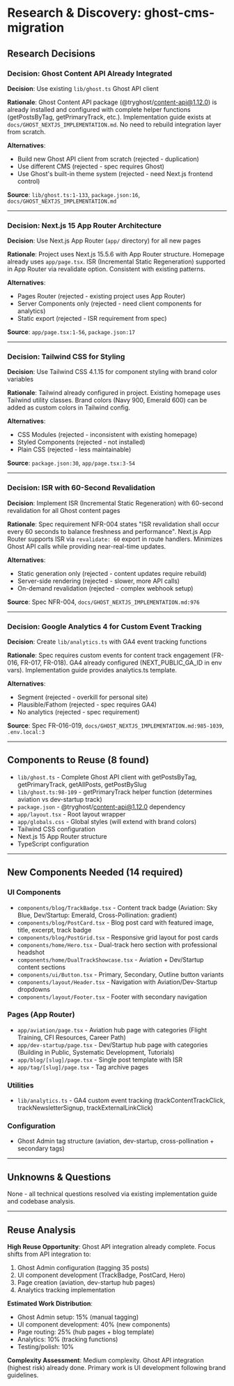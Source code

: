 # Research & Discovery: ghost-cms-migration

## Research Decisions

### Decision: Ghost Content API Already Integrated

**Decision**: Use existing `lib/ghost.ts` Ghost API client

**Rationale**: Ghost Content API package (@tryghost/content-api@1.12.0) is already installed and configured with complete helper functions (getPostsByTag, getPrimaryTrack, etc.). Implementation guide exists at `docs/GHOST_NEXTJS_IMPLEMENTATION.md`. No need to rebuild integration layer from scratch.

**Alternatives**:
- Build new Ghost API client from scratch (rejected - duplication)
- Use different CMS (rejected - spec requires Ghost)
- Use Ghost's built-in theme system (rejected - need Next.js frontend control)

**Source**: `lib/ghost.ts:1-133`, `package.json:16`, `docs/GHOST_NEXTJS_IMPLEMENTATION.md`

---

### Decision: Next.js 15 App Router Architecture

**Decision**: Use Next.js App Router (`app/` directory) for all new pages

**Rationale**: Project uses Next.js 15.5.6 with App Router structure. Homepage already uses `app/page.tsx`. ISR (Incremental Static Regeneration) supported in App Router via revalidate option. Consistent with existing patterns.

**Alternatives**:
- Pages Router (rejected - existing project uses App Router)
- Server Components only (rejected - need client components for analytics)
- Static export (rejected - ISR requirement from spec)

**Source**: `app/page.tsx:1-56`, `package.json:17`

---

### Decision: Tailwind CSS for Styling

**Decision**: Use Tailwind CSS 4.1.15 for component styling with brand color variables

**Rationale**: Tailwind already configured in project. Existing homepage uses Tailwind utility classes. Brand colors (Navy 900, Emerald 600) can be added as custom colors in Tailwind config.

**Alternatives**:
- CSS Modules (rejected - inconsistent with existing homepage)
- Styled Components (rejected - not installed)
- Plain CSS (rejected - less maintainable)

**Source**: `package.json:30`, `app/page.tsx:3-54`

---

### Decision: ISR with 60-Second Revalidation

**Decision**: Implement ISR (Incremental Static Regeneration) with 60-second revalidation for all Ghost content pages

**Rationale**: Spec requirement NFR-004 states "ISR revalidation shall occur every 60 seconds to balance freshness and performance". Next.js App Router supports ISR via `revalidate: 60` export in route handlers. Minimizes Ghost API calls while providing near-real-time updates.

**Alternatives**:
- Static generation only (rejected - content updates require rebuild)
- Server-side rendering (rejected - slower, more API calls)
- On-demand revalidation (rejected - complex webhook setup)

**Source**: Spec NFR-004, `docs/GHOST_NEXTJS_IMPLEMENTATION.md:976`

---

### Decision: Google Analytics 4 for Custom Event Tracking

**Decision**: Create `lib/analytics.ts` with GA4 event tracking functions

**Rationale**: Spec requires custom events for content track engagement (FR-016, FR-017, FR-018). GA4 already configured (NEXT_PUBLIC_GA_ID in env vars). Implementation guide provides analytics.ts template.

**Alternatives**:
- Segment (rejected - overkill for personal site)
- Plausible/Fathom (rejected - spec requires GA4)
- No analytics (rejected - spec requirement)

**Source**: Spec FR-016-019, `docs/GHOST_NEXTJS_IMPLEMENTATION.md:985-1039`, `.env.local:3`

---

## Components to Reuse (8 found)

- `lib/ghost.ts` - Complete Ghost API client with getPostsByTag, getPrimaryTrack, getAllPosts, getPostBySlug
- `lib/ghost.ts:98-109` - getPrimaryTrack helper function (determines aviation vs dev-startup track)
- `package.json` - @tryghost/content-api@1.12.0 dependency
- `app/layout.tsx` - Root layout wrapper
- `app/globals.css` - Global styles (will extend with brand colors)
- Tailwind CSS configuration
- Next.js 15 App Router structure
- TypeScript configuration

---

## New Components Needed (14 required)

### UI Components
- `components/blog/TrackBadge.tsx` - Content track badge (Aviation: Sky Blue, Dev/Startup: Emerald, Cross-Pollination: gradient)
- `components/blog/PostCard.tsx` - Blog post card with featured image, title, excerpt, track badge
- `components/blog/PostGrid.tsx` - Responsive grid layout for post cards
- `components/home/Hero.tsx` - Dual-track hero section with professional headshot
- `components/home/DualTrackShowcase.tsx` - Aviation + Dev/Startup content sections
- `components/ui/Button.tsx` - Primary, Secondary, Outline button variants
- `components/layout/Header.tsx` - Navigation with Aviation/Dev-Startup dropdowns
- `components/layout/Footer.tsx` - Footer with secondary navigation

### Pages (App Router)
- `app/aviation/page.tsx` - Aviation hub page with categories (Flight Training, CFI Resources, Career Path)
- `app/dev-startup/page.tsx` - Dev/Startup hub page with categories (Building in Public, Systematic Development, Tutorials)
- `app/blog/[slug]/page.tsx` - Single post template with ISR
- `app/tag/[slug]/page.tsx` - Tag archive pages

### Utilities
- `lib/analytics.ts` - GA4 custom event tracking (trackContentTrackClick, trackNewsletterSignup, trackExternalLinkClick)

### Configuration
- Ghost Admin tag structure (aviation, dev-startup, cross-pollination + secondary tags)

---

## Unknowns & Questions

None - all technical questions resolved via existing implementation guide and codebase analysis.

---

## Reuse Analysis

**High Reuse Opportunity**: Ghost API integration already complete. Focus shifts from API integration to:
1. Ghost Admin configuration (tagging 35 posts)
2. UI component development (TrackBadge, PostCard, Hero)
3. Page creation (aviation, dev-startup hub pages)
4. Analytics tracking implementation

**Estimated Work Distribution**:
- Ghost Admin setup: 15% (manual tagging)
- UI component development: 40% (new components)
- Page routing: 25% (hub pages + blog template)
- Analytics: 10% (tracking functions)
- Testing/polish: 10%

**Complexity Assessment**: Medium complexity. Ghost API integration (highest risk) already done. Primary work is UI development following brand guidelines.

